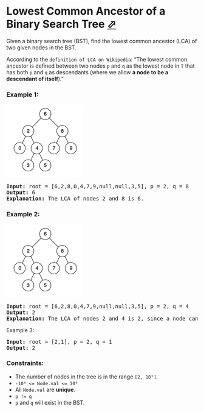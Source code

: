 # Lowest Common Ancestor of a Binary Search Tree [⬀](https://leetcode.com/problems/lowest-common-ancestor-of-a-binary-search-tree/)

Given a binary search tree (BST), find the lowest common ancestor (LCA) of two given nodes in the BST.

According to the `definition of LCA on Wikipedia`: “The lowest common ancestor is defined between two nodes `p` and `q` as the lowest node in `T` that has both `p` and `q` as descendants (where we allow **a node to be a descendant of itself**).”
 

### Example 1:
![binarysearchtree_improved.png](binarysearchtree_improved.png)

<pre>
<b>Input:</b> root = [6,2,8,0,4,7,9,null,null,3,5], p = 2, q = 8
<b>Output:</b> 6
<b>Explanation:</b> The LCA of nodes 2 and 8 is 6.
</pre>

### Example 2:
![binarysearchtree_improved.png](binarysearchtree_improved.png)
<pre>
<b>Input:</b> root = [6,2,8,0,4,7,9,null,null,3,5], p = 2, q = 4
<b>Output:</b> 2
<b>Explanation:</b> The LCA of nodes 2 and 4 is 2, since a node can be a descendant of itself according to the LCA definition.
</pre>

Example 3:
<pre>
<b>Input:</b> root = [2,1], p = 2, q = 1
<b>Output:</b> 2
</pre>

### Constraints:

- The number of nodes in the tree is in the range `[2, 10⁵]`.
- `-10⁹ <= Node.val <= 10⁹`
- All `Node.val` are **unique**.
- `p != q`
- `p` and `q` will exist in the BST.
